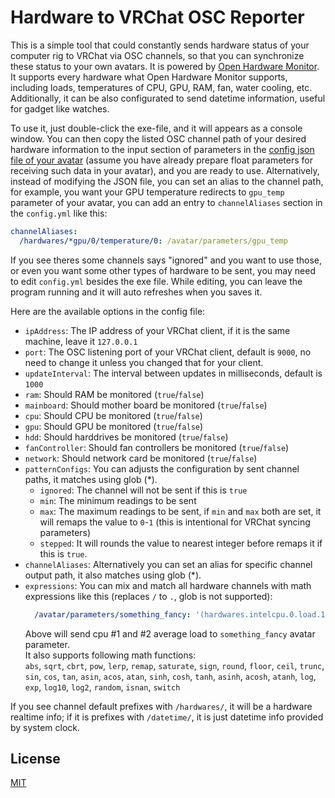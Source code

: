 # Hardware to VRChat OSC Reporter

This is a simple tool that could constantly sends hardware status of your computer rig to VRChat via OSC channels, so that you can synchronize these status to your own avatars. It is powered by [Open Hardware Monitor](https://openhardwaremonitor.org/). It supports every hardware what Open Hardware Monitor supports, including loads, temperatures of CPU, GPU, RAM, fan, water cooling, etc. Additionally, it can be also configurated to send datetime information, useful for gadget like watches.

To use it, just double-click the exe-file, and it will appears as a console window. You can then copy the listed OSC channel path of your desired hardware information to the input section of parameters in the [config json file of your avatar](https://docs.vrchat.com/docs/osc-avatar-parameters) (assume you have already prepare float parameters for receiving such data in your avatar), and you are ready to use. Alternatively, instead of modifying the JSON file, you can set an alias to the channel path, for example, you want your GPU temperature redirects to `gpu_temp` parameter of your avatar, you can add an entry to `channelAliases` section in the `config.yml` like this:

```yaml
channelAliases:
  /hardwares/*gpu/0/temperature/0: /avatar/parameters/gpu_temp
```

If you see theres some channels says "ignored" and you want to use those, or even you want some other types of hardware to be sent, you may need to edit `config.yml` besides the exe file. While editing, you can leave the program running and it will auto refreshes when you saves it.

Here are the available options in the config file:
- `ipAddress`: The IP address of your VRChat client, if it is the same machine, leave it `127.0.0.1`
- `port`: The OSC listening port of your VRChat client, default is `9000`, no need to change it unless you changed that for your client.
- `updateInterval`: The interval between updates in milliseconds, default is `1000`
- `ram`: Should RAM be monitored (`true`/`false`)
- `mainboard`: Should mother board be monitored (`true`/`false`)
- `cpu`: Should CPU be monitored (`true`/`false`)
- `gpu`: Should GPU be monitored (`true`/`false`)
- `hdd`: Should harddrives be monitored (`true`/`false`)
- `fanController`: Should fan controllers be monitored (`true`/`false`)
- `network`: Should network card be monitored (`true`/`false`)
- `patternConfigs`: You can adjusts the configuration by sent channel paths, it matches using glob (*).
    - `ignored`: The channel will not be sent if this is `true`
    - `min`: The minimum readings to be sent
    - `max`: The maximum readings to be sent, if `min` and `max` both are set, it will remaps the value to `0`-`1` (this is intentional for VRChat syncing parameters)
    - `stepped`: It will rounds the value to nearest integer before remaps it if this is `true`.
- `channelAliases`: Alternatively you can set an alias for specific channel output path, it also matches using glob (*).
- `expressions`: You can mix and match all hardware channels with math expressions like this (replaces `/` to `.`, glob is not supported):
  ```yaml
    /avatar/parameters/something_fancy: '(hardwares.intelcpu.0.load.1 + hardwares.intelcpu.0.load.2) / 2'
  ```
  Above will send cpu #1 and #2 average load to `something_fancy` avatar parameter.  
  It also supports following math functions:  
    `abs`, `sqrt`, `cbrt`, `pow`, `lerp`, `remap`, `saturate`, `sign`, `round`, `floor`, `ceil`, `trunc`, `sin`, `cos`, `tan`, `asin`, `acos`, `atan`, `sinh`, `cosh`, `tanh`, `asinh`, `acosh`, `atanh`, `log`, `exp`, `log10`, `log2`, `random`, `isnan`, `switch`

If you see channel default prefixes with `/hardwares/`, it will be a hardware realtime info; if it is prefixes with `/datetime/`, it is just datetime info provided by system clock.

## License

[MIT](LICENSE)